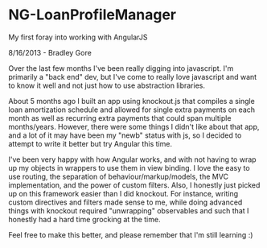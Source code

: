 NG-LoanProfileManager
=====================

My first foray into working with AngularJS


8/16/2013 - Bradley Gore

Over the last few months I've been really digging into javascript.  I'm primarily a "back end" dev, but I've come to really love javascript and want to know it well and not just how to use abstraction libraries.

About 5 months ago I built an app using knockout.js that compiles a single loan amortization schedule and allowed for single extra payments on each month as well as recurring extra payments that could span multiple months/years.  However, there were some things I didn't like about that app, and a lot of it may have been my "newb" status with js, so I decided to attempt to write it better but try Angular this time.

I've been very happy with how Angular works, and with not having to wrap up my objects in wrappers to use them in view binding.  I love the easy to use routing, the separation of behaviour/markup/models, the MVC implementation, and the power of custom filters.  Also, I honestly just picked up on this framework easier than I did knockout.  For instance, writing custom directives and filters made sense to me, while doing advanced things with knockout required "unwrapping" observables and such that I honestly had a hard time grocking at the time.

Feel free to make this better, and please remember that I'm still learning :)
